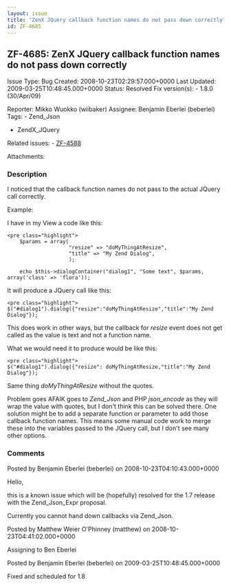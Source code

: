 ```yaml
---
layout: issue
title: "ZenX JQuery callback function names do not pass down correctly"
id: ZF-4685
---
```


ZF-4685: ZenX JQuery callback function names do not pass down correctly
-----------------------------------------------------------------------

 Issue Type: Bug Created: 2008-10-23T02:29:57.000+0000 Last Updated: 2009-03-25T10:48:45.000+0000 Status: Resolved Fix version(s): - 1.8.0 (30/Apr/09)
 
 Reporter:  Mikko Wuokko (wiibaker)  Assignee:  Benjamin Eberlei (beberlei)  Tags: - Zend\_Json
- ZendX\_JQuery
 
 Related issues: - [ZF-4588](/issues/browse/ZF-4588)
 
 Attachments: 
### Description

I noticed that the callback function names do not pass to the actual JQuery call correctly.

Example:

I have in my View a code like this:

 
    <pre class="highlight">
        $params = array(
                        "resize" => "doMyThingAtResize",
                        "title" => "My Zend Dialog",
                        );
                        
        echo $this->dialogContainer("dialog1", "Some text", $params, array('class' => 'flora'));


It will produce a JQuery call like this:

 
    <pre class="highlight">
    $("#dialog1").dialog({"resize":"doMyThingAtResize","title":"My Zend Dialog"});


This does work in other ways, but the callback for _resize_ event does not get called as the value is text and not a function name.

What we would need it to produce would be like this:

 
    <pre class="highlight">
    $("#dialog1").dialog({"resize": doMyThingAtResize,"title":"My Zend Dialog"});


Same thing _doMyThingAtResize_ without the quotes.

Problem goes AFAIK goes to _Zend\_Json_ and PHP _json\_encode_ as they will wrap the value with quotes, but I don't think this can be solved there. One solution might be to add a separate function or parameter to add those callback function names. This means some manual code work to merge these into the variables passed to the JQuery call, but I don't see many other options.

 

 

### Comments

Posted by Benjamin Eberlei (beberlei) on 2008-10-23T04:10:43.000+0000

Hello,

this is a known issue which will be (hopefully) resolved for the 1.7 release with the Zend\_Json\_Expr proposal.

Currently you cannot hand down callbacks via Zend\_Json.

 

 

Posted by Matthew Weier O'Phinney (matthew) on 2008-10-23T04:41:02.000+0000

Assigning to Ben Eberlei

 

 

Posted by Benjamin Eberlei (beberlei) on 2009-03-25T10:48:45.000+0000

Fixed and scheduled for 1.8

 

 